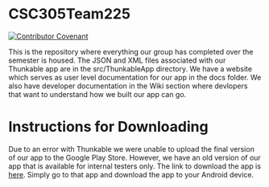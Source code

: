 # CSC305Team225

[![Contributor Covenant](https://img.shields.io/badge/Contributor%20Covenant-2.1-4baaaa.svg)](code_of_conduct.md)

This is the repository where everything our group has completed over the semester is housed. The JSON and XML files associated with our Thunkable app are in the src/ThunkableApp
directory. We have a website which serves as user level documentation for our app in the docs folder. We also have developer documentation in the Wiki section where
devlopers that want to understand how we built our app can go.

# Instructions for Downloading
Due to an error with Thunkable we were unable to upload the final version of our app to the Google Play Store. However, we have an old version of our app that
is available for internal testers only. The link to download the app is [here](https://play.google.com/apps/internaltest/4701642006021837737). Simply go to that app and
download the app to your Android device.
